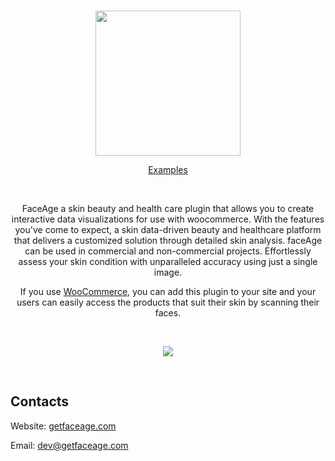 <br />

<p align="center"><img src="https://getfaceage.com/wp-content/themes/faceage/assets/images/logo.svg" width="232px"></p>

<p align="center">
  <a href="https://demo.getfaceage.com" target="_blank" rel="noopener noreferrer">Examples</a>
</p>

<br />

<p align="center">
FaceAge a skin beauty and health care plugin that allows you to create interactive data visualizations for use with woocommerce. With the features you've come to expect, a skin data-driven beauty and healthcare platform that delivers a customized solution through detailed skin analysis. faceAge can be used in commercial and non-commercial projects.
Effortlessly assess your skin condition with unparalleled accuracy using just a single image.
</p>
<p align="center">
If you use  <a href="https://wordpress.org/plugins/woocommerce/">WooCommerce</a>, you can add this plugin to your site and your users can easily access the products that suit their skin by scanning their faces.</p>
<br />
<p align="center"><a href="https://getfaceage.com/"><img
      src="https://facegpt.app/static/hero_light.png"></a></p>
<br />

## Contacts

Website: <a href="https://getfaceage.com/">getfaceage.com</a>

Email: <a href="dev@getfaceage.com">dev@getfaceage.com</a>
